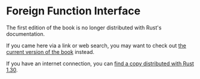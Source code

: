 # Foreign Function Interface

The first edition of the book is no longer distributed with Rust's documentation.

If you came here via a link or web search, you may want to check out [the current
version of the book](../ch20-01-unsafe-rust.html#calling-rust-functions-from-other-languages) instead.

If you have an internet connection, you can [find a copy distributed with
Rust
1.30](https://doc.rust-lang.org/1.30.0/book/first-edition/ffi.html).
